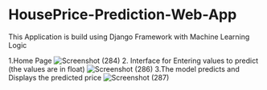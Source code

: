 # HousePrice-Prediction-Web-App
 This Application is build using Django Framework with Machine Learning Logic

 1.Home Page
 ![Screenshot (284)](https://github.com/pragadeesh0720/HousePrice-Prediction-Web-App/assets/118151762/8fe79869-d4a2-43be-bc4d-49dbd36b1039)
2. Interface for Entering values to predict (the values are in float)
![Screenshot (286)](https://github.com/pragadeesh0720/HousePrice-Prediction-Web-App/assets/118151762/2385e3e5-7dad-410f-924c-5327b1d7d263)
3.The model predicts and Displays the predicted price
![Screenshot (287)](https://github.com/pragadeesh0720/HousePrice-Prediction-Web-App/assets/118151762/acd7de52-7089-44d4-aef9-7bc47ded5c77)


